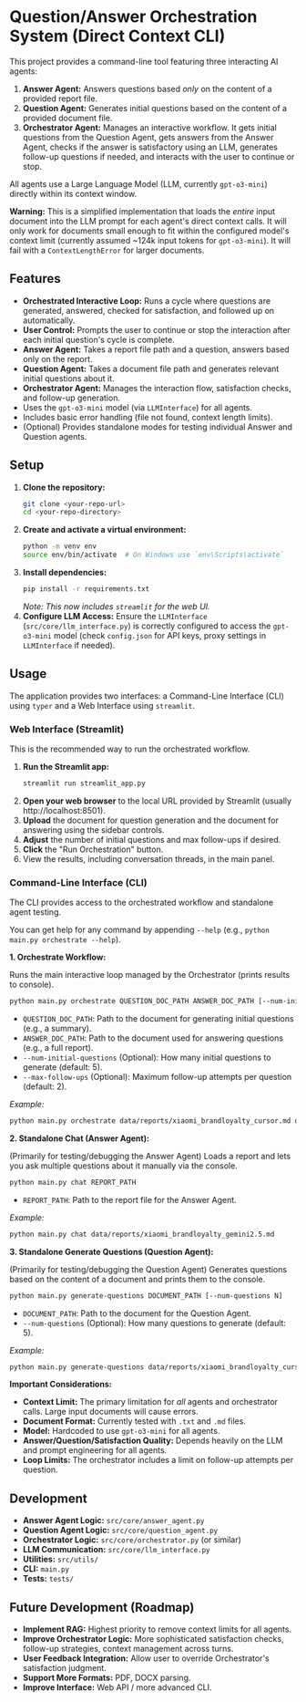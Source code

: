 # Question/Answer Orchestration System (Direct Context CLI)

This project provides a command-line tool featuring three interacting AI agents:

1.  **Answer Agent:** Answers questions based *only* on the content of a provided report file.
2.  **Question Agent:** Generates initial questions based on the content of a provided document file.
3.  **Orchestrator Agent:** Manages an interactive workflow. It gets initial questions from the Question Agent, gets answers from the Answer Agent, checks if the answer is satisfactory using an LLM, generates follow-up questions if needed, and interacts with the user to continue or stop.

All agents use a Large Language Model (LLM, currently `gpt-o3-mini`) directly within its context window.

**Warning:** This is a simplified implementation that loads the *entire* input document into the LLM prompt for each agent's direct context calls. It will only work for documents small enough to fit within the configured model's context limit (currently assumed ~124k input tokens for `gpt-o3-mini`). It will fail with a `ContextLengthError` for larger documents.

## Features

*   **Orchestrated Interactive Loop:** Runs a cycle where questions are generated, answered, checked for satisfaction, and followed up on automatically.
*   **User Control:** Prompts the user to continue or stop the interaction after each initial question's cycle is complete.
*   **Answer Agent:** Takes a report file path and a question, answers based only on the report.
*   **Question Agent:** Takes a document file path and generates relevant initial questions about it.
*   **Orchestrator Agent:** Manages the interaction flow, satisfaction checks, and follow-up generation.
*   Uses the `gpt-o3-mini` model (via `LLMInterface`) for all agents.
*   Includes basic error handling (file not found, context length limits).
*   (Optional) Provides standalone modes for testing individual Answer and Question agents.

## Setup

1.  **Clone the repository:**
    ```bash
    git clone <your-repo-url>
    cd <your-repo-directory>
    ```
2.  **Create and activate a virtual environment:**
    ```bash
    python -m venv env
    source env/bin/activate  # On Windows use `env\Scripts\activate`
    ```
3.  **Install dependencies:**
    ```bash
    pip install -r requirements.txt
    ```
    *Note: This now includes `streamlit` for the web UI.*
4.  **Configure LLM Access:** Ensure the `LLMInterface` (`src/core/llm_interface.py`) is correctly configured to access the `gpt-o3-mini` model (check `config.json` for API keys, proxy settings in `LLMInterface` if needed).

## Usage

The application provides two interfaces: a Command-Line Interface (CLI) using `typer` and a Web Interface using `streamlit`.

### Web Interface (Streamlit)

This is the recommended way to run the orchestrated workflow.

1.  **Run the Streamlit app:**
    ```bash
    streamlit run streamlit_app.py
    ```
2.  **Open your web browser** to the local URL provided by Streamlit (usually http://localhost:8501).
3.  **Upload** the document for question generation and the document for answering using the sidebar controls.
4.  **Adjust** the number of initial questions and max follow-ups if desired.
5.  **Click** the "Run Orchestration" button.
6.  View the results, including conversation threads, in the main panel.

### Command-Line Interface (CLI)

The CLI provides access to the orchestrated workflow and standalone agent testing.

You can get help for any command by appending `--help` (e.g., `python main.py orchestrate --help`).

**1. Orchestrate Workflow:**

Runs the main interactive loop managed by the Orchestrator (prints results to console).

```bash
python main.py orchestrate QUESTION_DOC_PATH ANSWER_DOC_PATH [--num-initial-questions N] [--max-follow-ups M]
```
*   `QUESTION_DOC_PATH`: Path to the document for generating initial questions (e.g., a summary).
*   `ANSWER_DOC_PATH`: Path to the document used for answering questions (e.g., a full report).
*   `--num-initial-questions` (Optional): How many initial questions to generate (default: 5).
*   `--max-follow-ups` (Optional): Maximum follow-up attempts per question (default: 2).

*Example:*
```bash
python main.py orchestrate data/reports/xiaomi_brandloyalty_cursor.md data/reports/xiaomi_brandloyalty_gemini2.5.md --num-initial-questions 3 --max-follow-ups 1
```

**2. Standalone Chat (Answer Agent):**

(Primarily for testing/debugging the Answer Agent)
Loads a report and lets you ask multiple questions about it manually via the console.

```bash
python main.py chat REPORT_PATH
```
*   `REPORT_PATH`: Path to the report file for the Answer Agent.

*Example:*
```bash
python main.py chat data/reports/xiaomi_brandloyalty_gemini2.5.md
```

**3. Standalone Generate Questions (Question Agent):**

(Primarily for testing/debugging the Question Agent)
Generates questions based on the content of a document and prints them to the console.

```bash
python main.py generate-questions DOCUMENT_PATH [--num-questions N]
```
*   `DOCUMENT_PATH`: Path to the document for the Question Agent.
*   `--num-questions` (Optional): How many questions to generate (default: 5).

*Example:*
```bash
python main.py generate-questions data/reports/xiaomi_brandloyalty_cursor.md --num-questions 3
```

**Important Considerations:**

*   **Context Limit:** The primary limitation for *all* agents and orchestrator calls. Large input documents will cause errors.
*   **Document Format:** Currently tested with `.txt` and `.md` files.
*   **Model:** Hardcoded to use `gpt-o3-mini` for all agents.
*   **Answer/Question/Satisfaction Quality:** Depends heavily on the LLM and prompt engineering for all agents.
*   **Loop Limits:** The orchestrator includes a limit on follow-up attempts per question.

## Development

*   **Answer Agent Logic:** `src/core/answer_agent.py`
*   **Question Agent Logic:** `src/core/question_agent.py`
*   **Orchestrator Logic:** `src/core/orchestrator.py` (or similar)
*   **LLM Communication:** `src/core/llm_interface.py`
*   **Utilities:** `src/utils/`
*   **CLI:** `main.py`
*   **Tests:** `tests/`

## Future Development (Roadmap)

*   **Implement RAG:** Highest priority to remove context limits for all agents.
*   **Improve Orchestrator Logic:** More sophisticated satisfaction checks, follow-up strategies, context management across turns.
*   **User Feedback Integration:** Allow user to override Orchestrator's satisfaction judgment.
*   **Support More Formats:** PDF, DOCX parsing.
*   **Improve Interface:** Web API / more advanced CLI. 